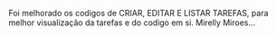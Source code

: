 Foi melhorado os codigos de CRIAR, EDITAR E LISTAR TAREFAS, para melhor visualização da tarefas e do codigo em si.
Mirelly Miroes...
